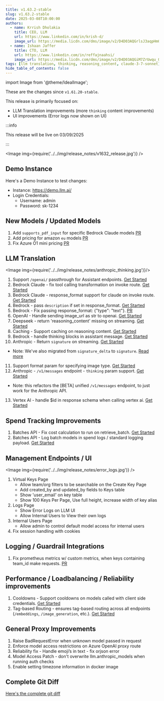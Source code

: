 ```yaml
---
title: v1.63.2-stable
slug: v1.63.2-stable
date: 2025-03-08T10:00:00
authors:
  - name: Krrish Dholakia
    title: CEO, LLM
    url: https://www.linkedin.com/in/krish-d/
    image_url: https://media.licdn.com/dms/image/v2/D4D03AQGrlsJ3aqpHmQ/profile-displayphoto-shrink_400_400/B4DZSAzgP7HYAg-/0/1737327772964?e=1743638400&v=beta&t=39KOXMUFedvukiWWVPHf3qI45fuQD7lNglICwN31DrI
  - name: Ishaan Jaffer
    title: CTO, LLM
    url: https://www.linkedin.com/in/reffajnaahsi/
    image_url: https://media.licdn.com/dms/image/v2/D4D03AQGiM7ZrUwqu_Q/profile-displayphoto-shrink_800_800/profile-displayphoto-shrink_800_800/0/1675971026692?e=1741824000&v=beta&t=eQnRdXPJo4eiINWTZARoYTfqh064pgZ-E21pQTSy8jc
tags: [llm translation, thinking, reasoning_content, claude-3-7-sonnet]
hide_table_of_contents: false
---
```


import Image from '@theme/IdealImage';


These are the changes since `v1.61.20-stable`.

This release is primarily focused on:
- LLM Translation improvements (more `thinking` content improvements)
- UI improvements (Error logs now shown on UI)


:::info

This release will be live on 03/09/2025

::: 

<Image img={require('../../img/release_notes/v1632_release.jpg')} />


## Demo Instance

Here's a Demo Instance to test changes:
- Instance: https://demo.llm.ai/
- Login Credentials:
    - Username: admin
    - Password: sk-1234


## New Models / Updated Models

1. Add `supports_pdf_input` for specific Bedrock Claude models [PR](https://github.com/BerriAI/llm/commit/f63cf0030679fe1a43d03fb196e815a0f28dae92)
2. Add pricing for amazon `eu` models [PR](https://github.com/BerriAI/llm/commits/main/model_prices_and_context_window.json)
3. Fix Azure O1 mini pricing [PR](https://github.com/BerriAI/llm/commit/52de1949ef2f76b8572df751f9c868a016d4832c)

## LLM Translation

<Image img={require('../../img/release_notes/anthropic_thinking.jpg')}/>

1. Support `/openai/` passthrough for Assistant endpoints. [Get Started](https://docs.llm.ai/docs/pass_through/openai_passthrough)
2. Bedrock Claude - fix tool calling transformation on invoke route. [Get Started](../../docs/providers/bedrock#usage---function-calling--tool-calling)
3. Bedrock Claude - response_format support for claude on invoke route. [Get Started](../../docs/providers/bedrock#usage---structured-output--json-mode)
4. Bedrock - pass `description` if set in response_format. [Get Started](../../docs/providers/bedrock#usage---structured-output--json-mode)
5. Bedrock - Fix passing response_format: {"type": "text"}. [PR](https://github.com/BerriAI/llm/commit/c84b489d5897755139aa7d4e9e54727ebe0fa540)
6. OpenAI - Handle sending image_url as str to openai. [Get Started](https://docs.llm.ai/docs/completion/vision)
7. Deepseek - return 'reasoning_content' missing on streaming. [Get Started](https://docs.llm.ai/docs/reasoning_content)
8. Caching - Support caching on reasoning content. [Get Started](https://docs.llm.ai/docs/proxy/caching)
9. Bedrock - handle thinking blocks in assistant message. [Get Started](https://docs.llm.ai/docs/providers/bedrock#usage---thinking--reasoning-content)
10. Anthropic - Return `signature` on streaming. [Get Started](https://docs.llm.ai/docs/providers/bedrock#usage---thinking--reasoning-content)
- Note: We've also migrated from `signature_delta` to `signature`. [Read more](https://docs.llm.ai/release_notes/v1.63.0)
11. Support format param for specifying image type. [Get Started](../../docs/completion/vision.md#explicitly-specify-image-type)
12. Anthropic - `/v1/messages` endpoint - `thinking` param support. [Get Started](../../docs/anthropic_unified.md)
- Note: this refactors the [BETA] unified `/v1/messages` endpoint, to just work for the Anthropic API. 
13. Vertex AI - handle $id in response schema when calling vertex ai. [Get Started](https://docs.llm.ai/docs/providers/vertex#json-schema)

## Spend Tracking Improvements

1. Batches API - Fix cost calculation to run on retrieve_batch. [Get Started](https://docs.llm.ai/docs/batches)
2. Batches API - Log batch models in spend logs / standard logging payload. [Get Started](../../docs/proxy/logging_spec.md#standardlogginghiddenparams)

## Management Endpoints / UI

<Image img={require('../../img/release_notes/error_logs.jpg')} />

1. Virtual Keys Page
    - Allow team/org filters to be searchable on the Create Key Page
    - Add created_by and updated_by fields to Keys table
    - Show 'user_email' on key table
    - Show 100 Keys Per Page, Use full height, increase width of key alias
2. Logs Page
    - Show Error Logs on LLM UI
    - Allow Internal Users to View their own logs
3. Internal Users Page 
    - Allow admin to control default model access for internal users
7. Fix session handling with cookies

## Logging / Guardrail Integrations

1. Fix prometheus metrics w/ custom metrics, when keys containing team_id make requests. [PR](https://github.com/BerriAI/llm/pull/8935)

## Performance / Loadbalancing / Reliability improvements

1. Cooldowns - Support cooldowns on models called with client side credentials. [Get Started](https://docs.llm.ai/docs/proxy/clientside_auth#pass-user-llm-api-keys--api-base)
2. Tag-based Routing - ensures tag-based routing across all endpoints (`/embeddings`, `/image_generation`, etc.). [Get Started](https://docs.llm.ai/docs/proxy/tag_routing)

## General Proxy Improvements

1. Raise BadRequestError when unknown model passed in request
2. Enforce model access restrictions on Azure OpenAI proxy route
3. Reliability fix - Handle emoji’s in text - fix orjson error
4. Model Access Patch - don't overwrite llm.anthropic_models when running auth checks
5. Enable setting timezone information in docker image 

## Complete Git Diff

[Here's the complete git diff](https://github.com/BerriAI/llm/compare/v1.61.20-stable...v1.63.2-stable)
